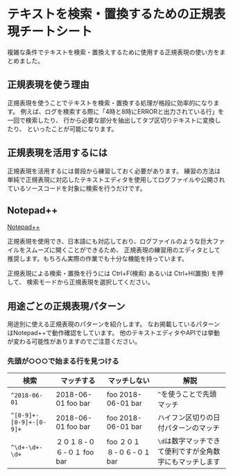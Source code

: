 # テキストを検索・置換するための正規表現チートシート

複雑な条件でテキストを検索・置換えするために使用する正規表現の使い方をまとめました。

## 正規表現を使う理由

正規表現を使うことでテキストを検索・置換する処理が格段に効率的になります。
例えば、ログを検索する際に「4時と8時にERRORと出力されている行」を一回で検索したり、
行から必要な部分を抽出してタブ区切りテキストに変換したり、
といったことが可能になります。

## 正規表現を活用するには

正規表現を活用するには普段から練習しておく必要があります。
練習の方法は単純で正規表現に対応したテキストエディタを使用してログファイルや公開されているソースコードを対象に検索を行うだけです。

## Notepad++

[Notepad++](https://notepad-plus-plus.org/)

正規表現を使用でき、日本語にも対応しており、ログファイルのような巨大ファイルをスムーズに開くことができるため、
正規表現の練習用のエディタとして推奨します。もちろん実際の作業でも十分な機能を持っています。

正規表現による検索・置換を行うには Ctrl+F(検索) あるいは Ctrl+H(置換) を押して、
検索モードから正規表現を選択してください。

## 用途ごとの正規表現パターン

用途別に使える正規表現のパターンを紹介します。
なお掲載しているパターンはNotepad++で動作確認をしています。
他のテキストエディタやAPIでは挙動が変わる可能性がありますのでご注意ください。

### 先頭が○○○で始まる行を見つける

|検索|マッチする|マッチしない|解説|
-|-|-|-
|`^2018-06-01`|2018-06-01 foo bar|foo 2018-06-01 bar|`^`を使うことで先頭マッチ|
|`^[0-9]+-[0-9]+-[0-9]+`|2018-06-01 foo bar|foo 2018-06-01 bar|ハイフン区切りの日付パターンのマッチ|
|`^\d+-\d+-\d+`|２０１８-０６-０１ foo bar|foo ２０１８-０６-０１ bar|`\d`は数字マッチできて便利ですが全角数字にもマッチします|

